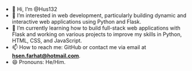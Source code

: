 - 👋 Hi, I’m @Hus132
- 👀 I’m interested in web development, particularly building dynamic and interactive web applications using Python and Flask.
- 🌱 I’m currently learning how to build full-stack web applications with Flask and working on various projects to improve my skills in Python, HTML, CSS, and JavaScript.
- 📫 How to reach me: GitHub or contact me via email at **hsen.farhat@hotmail.com**.
- 😄 Pronouns: He/Him.

<!---
Hus132/Hus132 is a ✨ special ✨ repository because its `README.md` (this file) appears on your GitHub profile.
You can click the Preview link to take a look at your changes.
--->
